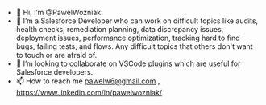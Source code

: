 - 👋 Hi, I’m @PawelWozniak
- 👀 I’m a Salesforce Developer who can work on difficult topics like audits, health checks, remediation planning, data discrepancy issues, deployment issues, performance optimization, tracking hard to find bugs, failing tests, and flows. Any difficult topics that others don't want to touch or are afraid of.
- 💞️ I’m looking to collaborate on VSCode plugins which are useful for Salesforce developers.
- 📫 How to reach me pawelw6@gmail.com , https://www.linkedin.com/in/pawelwozniak/

<!---
PawelWozniak/PawelWozniak is a ✨ special ✨ repository because its `README.md` (this file) appears on your GitHub profile.
You can click the Preview link to take a look at your changes.
--->
